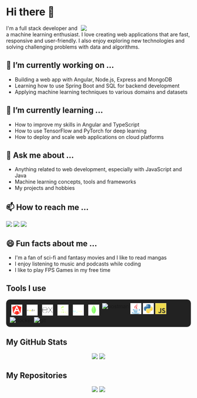 
<!--
# Hi there 👋

🔭 I’m looking to collaborate on open source projects <br />
🤝 I’m looking for new opportunities and open for any feedback <br />
🌱 I’m currently improving my skill on Backend, Frontend Frameworks and DSA <br />



**TarunUM/TarunUM** is a ✨ _special_ ✨ repository because its `README.md` (this file) appears on your GitHub profile.

Here are some ideas to get you started:

- 🔭 I’m currently working on ...
- 🌱 I’m currently learning ...
- 👯 I’m looking to collaborate on ...
- 🤔 I’m looking for help with ...
- 💬 Ask me about ...
- 📫 How to reach me: ...
- 😄 Pronouns: ...
- ⚡ Fun fact: ...
-->




# Hi there 👋

<img src="https://media3.giphy.com/media/ZAGE7xXDkUtSVFIV4l/giphy.webp?cid=6c09b95267fbe9369dc9bae42a589a1ea3c57342a13380ae&rid=giphy.webp&ct=g" width="300" align="right">

I'm a full stack developer and a machine learning enthusiast. I love creating web applications that are fast, responsive and user-friendly. I also enjoy exploring new technologies and solving challenging problems with data and algorithms.

## 🔭 I’m currently working on ...

- Building a web app with Angular, Node.js, Express and MongoDB
- Learning how to use Spring Boot and SQL for backend development
- Applying machine learning techniques to various domains and datasets

## 🌱 I’m currently learning ...

- How to improve my skills in Angular and TypeScript
- How to use TensorFlow and PyTorch for deep learning
- How to deploy and scale web applications on cloud platforms

## 💬 Ask me about ...

- Anything related to web development, especially with JavaScript and Java
- Machine learning concepts, tools and frameworks
- My projects and hobbies

## 📫 How to reach me ...

<a href="mailto:tarun.8792@gmail.com"><img src="https://img.icons8.com/color/48/000000/gmail-new.png" width="40"/></a>
<a href="https://www.linkedin.com/mwlite/in/tarunmosalagi"><img src="https://img.icons8.com/color/48/000000/linkedin.png" width="40"/></a>
<a href="https://twitter.com/tarun00240781?t=toafDqiDpXigWDLBcBcVdw&s=09"><img src="https://img.icons8.com/color/48/000000/twitter.png" width="40"/></a>

## 😄 Fun facts about me ...

- I'm a fan of sci-fi and fantasy movies and I like to read mangas 
- I enjoy listening to music and podcasts while coding
- I like to play FPS Games in my free time


## Tools I use


<p align="left" style="background-color: #222222; padding: 10px; border-radius: 10px;">
  <img src="https://raw.githubusercontent.com/devicons/devicon/master/icons/angularjs/angularjs-original.svg" alt="angular" width="30" height="30" style="vertical-align:top; margin:4px; filter: brightness(200%);">
  <img src="https://raw.githubusercontent.com/devicons/devicon/master/icons/nodejs/nodejs-original-wordmark.svg" alt="nodejs" width="30" height="30" style="vertical-align:top; margin:4px; filter: brightness(200%);">
  <img src="https://raw.githubusercontent.com/devicons/devicon/master/icons/express/express-original.svg" alt="express" width="30" height="30" style="vertical-align:top; margin:4px; filter: brightness(200%);">
  <img src="https://raw.githubusercontent.com/devicons/devicon/master/icons/spring/spring-original-wordmark.svg" alt="spring" width="30" height="30" style="vertical-align:top; margin:4px; filter: brightness(200%);">
  <img src="https://raw.githubusercontent.com/devicons/devicon/master/icons/mysql/mysql-original-wordmark.svg" alt="sql" width="30" height="30" style="vertical-align:top; margin:4px; filter: brightness(200%);">
  <img src="https://raw.githubusercontent.com/devicons/devicon/master/icons/mongodb/mongodb-original.svg" alt="mongodb" width="30" height="30" style="vertical-align:top; margin:4px; filter: brightness(200%);">
  <img src=https://raw.githubusercontent.com/simple-icons/simple-icons/develop/icons/postman.svg alt=postman width=30 height=30 style=vertical-align:top; margin:4px; filter:brightness(200%);>
  <img src=https://raw.githubusercontent.com/devicons/devicon/master/icons/java/java-original.svg alt=java width=30 height=30 style=vertical-align:top; margin:4px; filter:brightness(200%);>
  <img src=https://raw.githubusercontent.com/devicons/devicon/master/icons/python/python-original.svg alt=python width=30 height=30 style=vertical-align:top; margin:4px; filter:brightness(200%);>
  <img src=https://raw.githubusercontent.com/devicons/devicon/master/icons/javascript/javascript-original.svg alt=javascript width=30 height=30 style=vertical-align:top; margin:4px; filter:brightness(200%);>
  <img src=https://raw.githubusercontent.com/simple-icons/simple-icons/develop/icons/docker.svg alt=docker width=30 height=30 style=vertical-align:top; margin:4px; filter:brightness(200%);>
  <img src=https://raw.githubusercontent.com/simple-icons/simple-icons/develop/icons/git.svg alt=git width=30 height=30 style=vertical-align:top; margin:4px; filter:brightness(200%);>
</p>



## My GitHub Stats

<p align = "center">
  <img src = "https://github-readme-stats.vercel.app/api?username=TarunUM&show_icons=true&theme=radical&line_height=27">
  <img src = "https://github-readme-stats.vercel.app/api/top-langs/?username=TarunUM&hide=css,html&theme=tokyonight">
</p>

## My Repositories

<p align = "center">
  <a href = "https://github.com/TarunUM/repo1"><img src = "https://github-readme-stats.vercel.app/api/pin/?username=TarunUM&repo=repo1&show_owner=true"></a>
  <a href = "https://github.com/TarunUM/repo2"><img src = "https://github-readme-stats.vercel.app/api/pin/?username=TarunUM&repo=repo2&show_owner=true"></a>
</p>